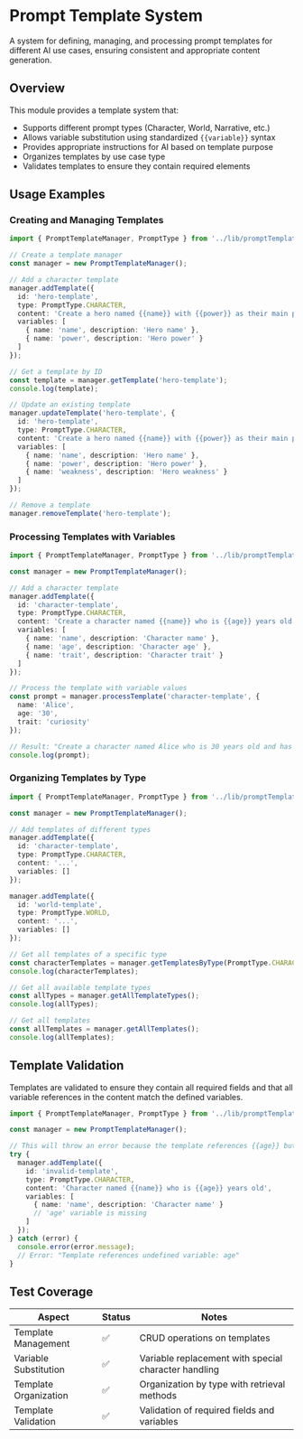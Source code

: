 # Prompt Template System

A system for defining, managing, and processing prompt templates for different AI use cases, ensuring consistent and appropriate content generation.

## Overview

This module provides a template system that:
- Supports different prompt types (Character, World, Narrative, etc.)
- Allows variable substitution using standardized `{{variable}}` syntax
- Provides appropriate instructions for AI based on template purpose
- Organizes templates by use case type
- Validates templates to ensure they contain required elements

## Usage Examples

### Creating and Managing Templates

```typescript
import { PromptTemplateManager, PromptType } from '../lib/promptTemplates';

// Create a template manager
const manager = new PromptTemplateManager();

// Add a character template
manager.addTemplate({
  id: 'hero-template',
  type: PromptType.CHARACTER,
  content: 'Create a hero named {{name}} with {{power}} as their main power.',
  variables: [
    { name: 'name', description: 'Hero name' },
    { name: 'power', description: 'Hero power' }
  ]
});

// Get a template by ID
const template = manager.getTemplate('hero-template');
console.log(template);

// Update an existing template
manager.updateTemplate('hero-template', {
  id: 'hero-template',
  type: PromptType.CHARACTER,
  content: 'Create a hero named {{name}} with {{power}} as their main power and {{weakness}} as their weakness.',
  variables: [
    { name: 'name', description: 'Hero name' },
    { name: 'power', description: 'Hero power' },
    { name: 'weakness', description: 'Hero weakness' }
  ]
});

// Remove a template
manager.removeTemplate('hero-template');
```

### Processing Templates with Variables

```typescript
import { PromptTemplateManager, PromptType } from '../lib/promptTemplates';

const manager = new PromptTemplateManager();

// Add a character template
manager.addTemplate({
  id: 'character-template',
  type: PromptType.CHARACTER,
  content: 'Create a character named {{name}} who is {{age}} years old and has {{trait}} as their main trait.',
  variables: [
    { name: 'name', description: 'Character name' },
    { name: 'age', description: 'Character age' },
    { name: 'trait', description: 'Character trait' }
  ]
});

// Process the template with variable values
const prompt = manager.processTemplate('character-template', {
  name: 'Alice',
  age: '30',
  trait: 'curiosity'
});

// Result: "Create a character named Alice who is 30 years old and has curiosity as their main trait."
console.log(prompt);
```

### Organizing Templates by Type

```typescript
import { PromptTemplateManager, PromptType } from '../lib/promptTemplates';

const manager = new PromptTemplateManager();

// Add templates of different types
manager.addTemplate({
  id: 'character-template',
  type: PromptType.CHARACTER,
  content: '...',
  variables: []
});

manager.addTemplate({
  id: 'world-template',
  type: PromptType.WORLD,
  content: '...',
  variables: []
});

// Get all templates of a specific type
const characterTemplates = manager.getTemplatesByType(PromptType.CHARACTER);
console.log(characterTemplates);

// Get all available template types
const allTypes = manager.getAllTemplateTypes();
console.log(allTypes);

// Get all templates
const allTemplates = manager.getAllTemplates();
console.log(allTemplates);
```

## Template Validation

Templates are validated to ensure they contain all required fields and that all variable references in the content match the defined variables.

```typescript
import { PromptTemplateManager, PromptType } from '../lib/promptTemplates';

const manager = new PromptTemplateManager();

// This will throw an error because the template references {{age}} but doesn't define it
try {
  manager.addTemplate({
    id: 'invalid-template',
    type: PromptType.CHARACTER,
    content: 'Character named {{name}} who is {{age}} years old',
    variables: [
      { name: 'name', description: 'Character name' }
      // 'age' variable is missing
    ]
  });
} catch (error) {
  console.error(error.message);
  // Error: "Template references undefined variable: age"
}
```

## Test Coverage

| Aspect | Status | Notes |
|--------|--------|-------|
| Template Management | ✅ | CRUD operations on templates |
| Variable Substitution | ✅ | Variable replacement with special character handling |
| Template Organization | ✅ | Organization by type with retrieval methods |
| Template Validation | ✅ | Validation of required fields and variables |